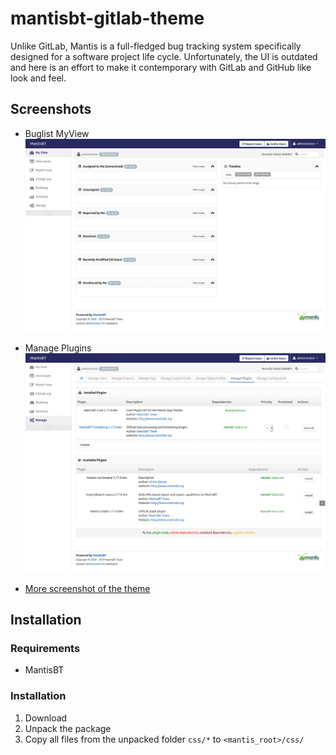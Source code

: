 # mantisbt-gitlab-theme
Unlike GitLab, Mantis is a full-fledged bug tracking system specifically designed for a software project life cycle. Unfortunately, the UI is outdated and here is an effort to make it contemporary with GitLab and GitHub like look and feel.

## Screenshots
 * Buglist MyView
![Buglist View](screenshot/MyView.png "Buglist")
* Manage Plugins
![Buglist View](screenshot/Manage-Plugins.png "Buglist")

* [More screenshot of the theme](https://github.com/jssaints/mantisbt-gitlab-theme/tree/master/screenshot)
 

## Installation
### Requirements
 * MantisBT 

### Installation
 1. Download
 2. Unpack the package
 3. Copy all files from the unpacked folder `css/*` to `<mantis_root>/css/`
